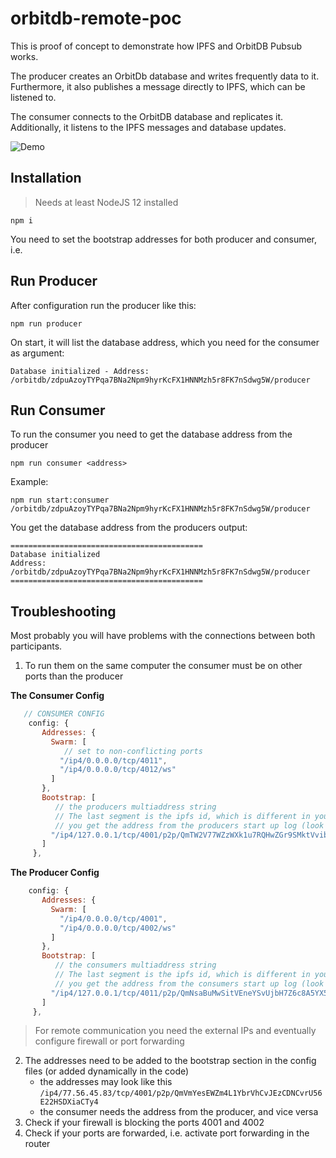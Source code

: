 # orbitdb-remote-poc

This is proof of concept to demonstrate how IPFS and OrbitDB Pubsub works.

The producer creates an OrbitDb database and writes frequently data to it.
Furthermore, it also publishes a message directly to IPFS, which can be listened to. 

The consumer connects to the OrbitDB database and replicates it. Additionally, it
listens to the IPFS messages and database updates.

![Demo](./assets/orbitdb-demo.gif)

## Installation

> Needs at least NodeJS 12 installed

`npm i`

You need to set the bootstrap addresses for both producer and consumer, i.e.

 

## Run Producer

After configuration run the producer like this:

`npm run producer`

On start, it will list the database address, which you need for the consumer as argument:

`Database initialized - Address: /orbitdb/zdpuAzoyTYPqa7BNa2Npm9hyrKcFX1HNNMzh5r8FK7nSdwg5W/producer`

## Run Consumer

To run the consumer you need to get the database address from the producer

`npm run consumer <address>`

Example:

`npm run start:consumer /orbitdb/zdpuAzoyTYPqa7BNa2Npm9hyrKcFX1HNNMzh5r8FK7nSdwg5W/producer`

You get the database address from the producers output:

```
===========================================
Database initialized
Address: /orbitdb/zdpuAzoyTYPqa7BNa2Npm9hyrKcFX1HNNMzh5r8FK7nSdwg5W/producer
===========================================
```

## Troubleshooting

Most probably you will have problems with the connections between both participants.

1. To run them on the same computer the consumer must be on other ports than the producer

__The Consumer Config__
```js
   // CONSUMER CONFIG
    config: {
       Addresses: {
         Swarm: [
            // set to non-conflicting ports
           "/ip4/0.0.0.0/tcp/4011",
           "/ip4/0.0.0.0/tcp/4012/ws"
         ]
       },
       Bootstrap: [
          // the producers multiaddress string
          // The last segment is the ipfs id, which is different in your case
          // you get the address from the producers start up log (look for 'IPFS booted')
         "/ip4/127.0.0.1/tcp/4001/p2p/QmTW2V77WZzWXk1u7RQHwZGr9SMktVvibWns8oYwQsCfHQ"
       ]
     },
```

__The Producer Config__
```js
    config: {
       Addresses: {
         Swarm: [
           "/ip4/0.0.0.0/tcp/4001",
           "/ip4/0.0.0.0/tcp/4002/ws"
         ]
       },
       Bootstrap: [
          // the consumers multiaddress string
          // The last segment is the ipfs id, which is different in your case
          // you get the address from the consumers start up log (look for 'IPFS booted')
         "/ip4/127.0.0.1/tcp/4011/p2p/QmNsaBuMwSitVEneYSvUjbH7Z6c8A5YX5NQdkDsvccioh8"
       ]
     },
```

> For remote communication you need the external IPs and eventually configure firewall or port forwarding

2. The addresses need to be added to the bootstrap section in the config files (or added dynamically in the code)
    - the addresses may look like this `/ip4/77.56.45.83/tcp/4001/p2p/QmVmYesEWZm4L1YbrVhCvJEzCDNCvrU56E22HSDXiaCTy4`
    - the consumer needs the address from the producer, and vice versa
3. Check if your firewall is blocking the ports 4001 and 4002
4. Check if your ports are forwarded, i.e. activate port forwarding in the router  
